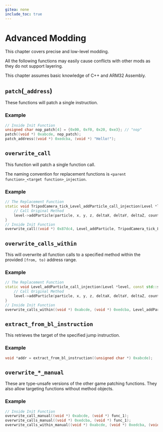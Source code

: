 ```yaml
---
gitea: none
include_toc: true
---
```


# Advanced Modding
This chapter covers precise and low-level modding.

All the following functions may easily cause conflicts with other mods as they do not support layering.

This chapter assumes basic knowledge of C++ and ARM32 Assembly.

## `patch`(`_address`)
These functions will patch a single instruction.

### Example
```c++
// Inside Init Function
unsigned char nop_patch[4] = {0x00, 0xf0, 0x20, 0xe3}; // "nop"
patch((void *) 0xabcde, nop_patch);
patch_address((void *) 0xedcba, (void *) "Hello!");
```

## `overwrite_call`
This function will patch a single function call.

The naming convention for replacement functions is `<parent function>_<target function>_injection`.

### Example
```c++
// The Replacement Function
static void TripodCamera_tick_Level_addParticle_call_injection(Level *level, const std::string &particle, const float x, const float y, const float z, const float deltaX, const float deltaY, const float deltaZ, const int count) {
    // Call Original Method
    level->addParticle(particle, x, y, z, deltaX, deltaY, deltaZ, count);
}
// Inside Init Function
overwrite_call((void *) 0x87dc4, Level_addParticle, TripodCamera_tick_Level_addParticle_call_injection);
```

## `overwrite_calls_within`
This will overwrite all function calls to a specified method within the provided `[from, to)` address range.

### Example
```c++
// The Replacement Function
static void Level_addParticle_call_injection(Level *level, const std::string &particle, const float x, const float y, const float z, const float deltaX, const float deltaY, const float deltaZ, const int count) {
    // Call Original Method
    level->addParticle(particle, x, y, z, deltaX, deltaY, deltaZ, count);
}
// Inside Init Function
overwrite_calls_within((void *) 0xabcde, (void *) 0xedcba, Level_addParticle, Level_addParticle_call_injection);
```

## `extract_from_bl_instruction`
This retrieves the target of the specified jump instruction.

### Example
```c++
void *addr = extract_from_bl_instruction((unsigned char *) 0xabcde);
```

## `overwrite_*_manual`
These are type-unsafe versions of the other game patching functions.
They also allow targeting functions without method objects.

### Example
```c++
// Inside Init Function
overwrite_call_manual((void *) 0xabcde, (void *) func_1);
overwrite_calls_manual((void *) 0xedcba, (void *) func_1);
overwrite_calls_within_manual((void *) 0xabcde, (void *) 0xedcba, (void *) func_1, (void *) func_2);
```